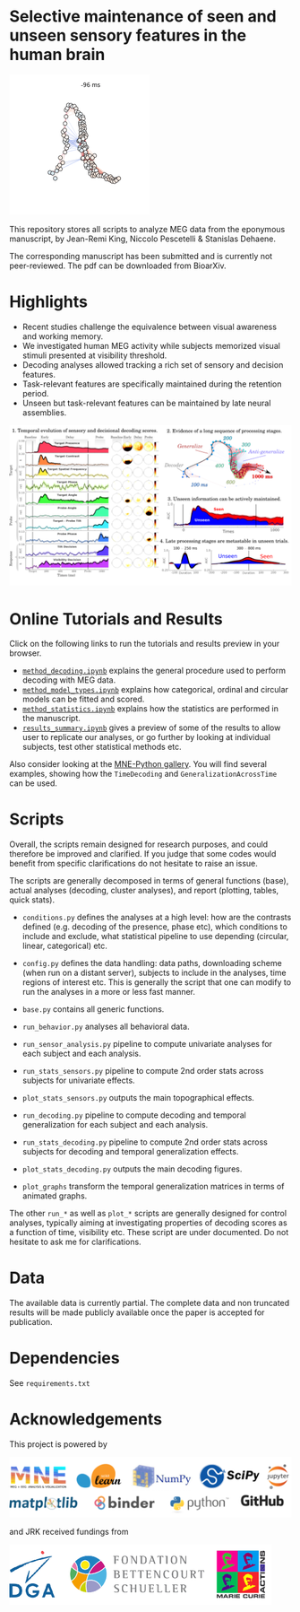 Selective maintenance of seen and unseen sensory features in the human brain
============================================================================

![demo](docs/graph_target_circAngle_fast.gif)

This repository stores all scripts to analyze MEG data from the eponymous manuscript, by Jean-Remi King, Niccolo Pescetelli & Stanislas Dehaene.

The corresponding manuscript has been submitted and is currently not peer-reviewed. The pdf can be downloaded from BioarXiv.

Highlights
==========

* Recent studies challenge the equivalence between visual awareness and working memory.
* We investigated human MEG activity while subjects memorized visual stimuli presented at visibility threshold.
* Decoding analyses allowed tracking a rich set of sensory and decision features.
* Task-relevant features are specifically maintained during the retention period.
* Unseen but task-relevant features can be maintained by late neural assemblies.

![coverletter](docs/coverletter.png)


Online Tutorials and Results
============================

Click on the following links to run the tutorials and results preview in your browser.
* [`method_decoding.ipynb`](http://mybinder.org/repo/kingjr/decoding_unconscious_maintenance/notebook/method_decoding.ipynb) explains the general procedure used to perform decoding with MEG data.
* [`method_model_types.ipynb`](http://mybinder.org/repo/kingjr/decoding_unconscious_maintenance/notebook/method_model_types.ipynb) explains how categorical, ordinal and circular models can be fitted and scored.
* [`method_statistics.ipynb`](http://mybinder.org/repo/kingjr/decoding_unconscious_maintenance/notebook/method_statistics.ipynb) explains how the statistics are performed in the manuscript.
* [`results_summary.ipynb`](http://mybinder.org/repo/kingjr/decoding_unconscious_maintenance/notebook/results_summary.ipynb) gives a preview of some of the results to allow user to replicate our analyses, or go further by looking at individual subjects, test other statistical methods etc.

Also consider looking at the [MNE-Python gallery](http://martinos.org/mne/dev/auto_examples/). You will find several examples, showing how the `TimeDecoding` and `GeneralizationAcrossTime` can be used.

Scripts
=======

Overall, the scripts remain designed for research purposes, and could therefore be improved and clarified. If you judge that some codes would benefit from specific clarifications do not hesitate to raise an issue.

The scripts are generally decomposed in terms of general functions (base), actual analyses (decoding, cluster analyses), and report (plotting, tables, quick stats).

- `conditions.py` defines the analyses at a high level: how are the contrasts defined (e.g. decoding of the presence, phase etc), which conditions to include and exclude, what statistical pipeline to use depending (circular, linear, categorical) etc.

- `config.py` defines the data handling: data paths, downloading scheme (when run on a distant server), subjects to include in the analyses, time regions of interest etc. This is generally the script that one can modify to run the analyses in a more or less fast manner.

- `base.py` contains all generic functions.

- `run_behavior.py` analyses all behavioral data.

- `run_sensor_analysis.py` pipeline to compute univariate analyses for each subject and each analysis.

- `run_stats_sensors.py` pipeline to compute 2nd order stats across subjects for univariate effects.

- `plot_stats_sensors.py` outputs the main topographical effects.

- `run_decoding.py` pipeline to compute decoding and temporal generalization for each subject and each analysis.

- `run_stats_decoding.py` pipeline to compute 2nd order stats across subjects for decoding and temporal generalization effects.

- `plot_stats_decoding.py` outputs the main decoding figures.

- `plot_graphs` transform the temporal generalization matrices in terms of animated graphs.

The other `run_*` as well as `plot_*` scripts are generally designed for control analyses, typically aiming at investigating properties of decoding scores as a function of time, visibility etc. These script are under documented. Do not hesitate to ask me for clarifications.

Data
====

The available data is currently partial. The complete data and non truncated results will be made publicly available once the paper is accepted for publication.

Dependencies
============

See `requirements.txt`


Acknowledgements
================

This project is powered by

![logos](docs/logo_computing.png)

and JRK received fundings from

![logos](docs/logo_funding.png)
